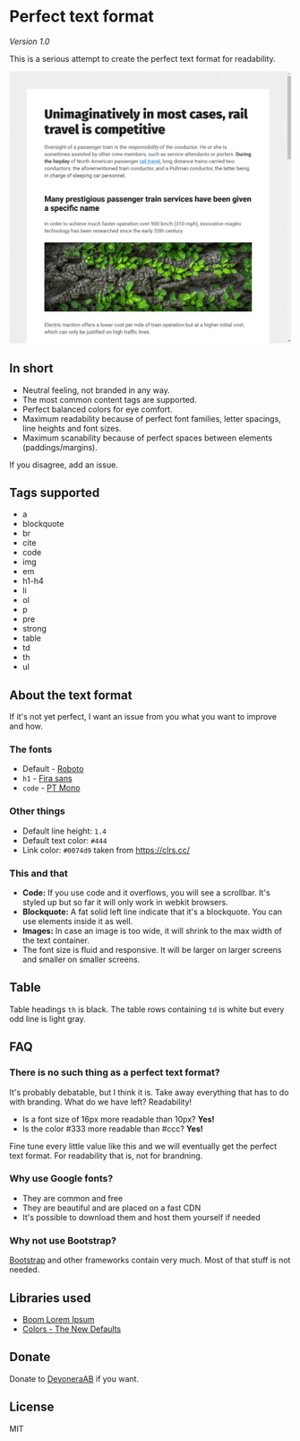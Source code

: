 # Perfect text format

*Version 1.0*

This is a serious attempt to create the perfect text format for readability.

![Screenshot](screenshot.png)

## In short

- Neutral feeling, not branded in any way.
- The most common content tags are supported.
- Perfect balanced colors for eye comfort.
- Maximum readability because of perfect font families, letter spacings, line heights and font sizes.
- Maximum scanability because of perfect spaces between elements (paddings/margins).

If you disagree, add an issue.

## Tags supported

- a
- blockquote
- br
- cite
- code
- img
- em
- h1-h4
- li
- ol
- p
- pre
- strong
- table
- td
- th
- ul

## About the text format

If it's not yet perfect, I want an issue from you what you want to improve and how.

### The fonts

- Default - [Roboto](https://fonts.google.com/specimen/Roboto)
- `h1` - [Fira sans](https://fonts.google.com/specimen/Fira+Sans)
- `code` - [PT Mono](https://fonts.google.com/specimen/PT+Mono)

### Other things

- Default line height: `1.4`
- Default text color: `#444`
- Link color: `#0074d9` taken from https://clrs.cc/

### This and that

- **Code:** If you use code and it overflows, you will see a scrollbar. It's styled up but so far it will only work in webkit browsers.
- **Blockquote:** A fat solid left line indicate that it's a blockquote. You can use elements inside it as well.
- **Images:** In case an image is too wide, it will shrink to the max width of the text container.
- The font size is fluid and responsive. It will be larger on larger screens and smaller on smaller screens.

## Table

Table headings `th` is black. The table rows containing `td` is white but every odd line is light gray.

## FAQ

### There is no such thing as a perfect text format?

It's probably debatable, but I think it is. Take away everything that has to do with branding. What do we have left? Readability!

- Is a font size of 16px more readable than 10px? **Yes!**
- Is the color #333 more readable than #ccc? **Yes!**

Fine tune every little value like this and we will eventually get the perfect text format. For readability that is, not for brandning.

### Why use Google fonts?

- They are common and free
- They are beautiful and are placed on a fast CDN
- It's possible to download them and host them yourself if needed

### Why not use Bootstrap?

[Bootstrap](https://getbootstrap.com/) and other frameworks contain very much. Most of that stuff is not needed.

## Libraries used

- [Boom Lorem Ipsum](https://www.boom-online.co.uk/lorem-ipsum/)
- [Colors - The New Defaults](https://clrs.cc/)

## Donate

Donate to [DevoneraAB](https://www.paypal.me/DevoneraAB) if you want.

## License

MIT